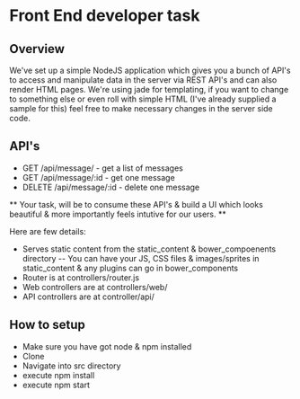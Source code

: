 # Front End developer task
## Overview

We've set up a simple NodeJS application which gives you a bunch of API's to access and manipulate data in the server
via REST API's and can also render HTML pages. We're using jade for templating, if you want to change to something else or even roll with
simple HTML (I've already supplied a sample for this) feel free to make necessary changes in the server side code.

## API's
- GET /api/message/ - get a list of messages
- GET /api/message/:id - get one message
- DELETE /api/message/:id - delete one message

** Your task, will be to consume these API's & build a UI which looks beautiful & more importantly feels intutive for our users. **

Here are few details:
- Serves static content from the static_content & bower_compoenents directory
-- You can have your JS, CSS files & images/sprites in static_content & any plugins can go in bower_components
- Router is at controllers/router.js
- Web controllers are at controllers/web/
- API controllers are at controller/api/

## How to setup
- Make sure you have got node & npm installed
- Clone
- Navigate into src directory
- execute npm install
- execute npm start

